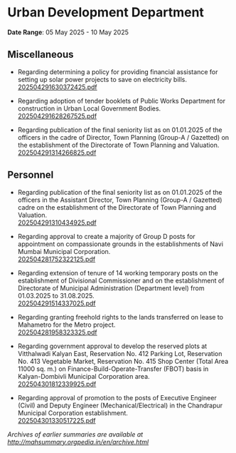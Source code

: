 # Urban Development Department

**Date Range**: 05 May 2025 - 10 May 2025


## Miscellaneous
- Regarding determining a policy for providing financial assistance for setting up solar power projects to save on electricity bills.\
  [202504291630372425.pdf](https://gr.maharashtra.gov.in/Site/Upload/Government%20Resolutions/English/202504291630372425.pdf)

- Regarding adoption of tender booklets of Public Works Department for construction in Urban Local Government Bodies.\
  [202504291628267525.pdf](https://gr.maharashtra.gov.in/Site/Upload/Government%20Resolutions/English/202504291628267525.pdf)

- Regarding publication of the final seniority list as on 01.01.2025 of the officers in the cadre of Director, Town Planning (Group-A / Gazetted) on the establishment of the Directorate of Town Planning and Valuation.\
  [202504291314266825.pdf](https://gr.maharashtra.gov.in/Site/Upload/Government%20Resolutions/English/202504291314266825.pdf)

## Personnel
- Regarding publication of the final seniority list as on 01.01.2025 of the officers in the Assistant Director, Town Planning (Group-A / Gazetted) cadre on the establishment of the Directorate of Town Planning and Valuation.\
  [202504291310434925.pdf](https://gr.maharashtra.gov.in/Site/Upload/Government%20Resolutions/English/202504291310434925.pdf)

- Regarding approval to create a majority of Group D posts for appointment on compassionate grounds in the establishments of Navi Mumbai Municipal Corporation.\
  [202504281752322125.pdf](https://gr.maharashtra.gov.in/Site/Upload/Government%20Resolutions/English/202504281752322125%E2%80%8D....pdf)

- Regarding extension of tenure of 14 working temporary posts on the establishment of Divisional Commissioner and on the establishment of Directorate of Municipal Administration (Department level) from 01.03.2025 to 31.08.2025.\
  [202504291514337025.pdf](https://gr.maharashtra.gov.in/Site/Upload/Government%20Resolutions/English/202504291514337025.pdf)

- Regarding granting freehold rights to the lands transferred on lease to Mahametro for the Metro project.\
  [202504281958323325.pdf](https://gr.maharashtra.gov.in/Site/Upload/Government%20Resolutions/English/202504281958323325.pdf)

- Regarding government approval to develop the reserved plots at Vitthalwadi Kalyan East, Reservation No. 412 Parking Lot, Reservation No. 413 Vegetable Market, Reservation No. 415 Shop Center (Total Area 11000 sq. m.) on Finance-Build-Operate-Transfer (FBOT) basis in Kalyan-Dombivli Municipal Corporation area.\
  [202504301812339925.pdf](https://gr.maharashtra.gov.in/Site/Upload/Government%20Resolutions/English/202504301812339925.pdf)

- Regarding approval of promotion to the posts of Executive Engineer (Civil) and Deputy Engineer (Mechanical/Electrical) in the Chandrapur Municipal Corporation establishment.\
  [202504301330517225.pdf](https://gr.maharashtra.gov.in/Site/Upload/Government%20Resolutions/English/202504301330517225...pdf)


*Archives of earlier summaries are available at http://mahsummary.orgpedia.in/en/archive.html*